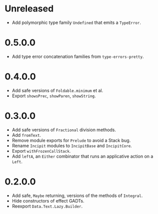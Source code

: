 # Unreleased

* Add polymorphic type family `Undefined` that emits a `TypeError`.

# 0.5.0.0

* Add type error concatenation families from `type-errors-pretty`.

# 0.4.0.0

* Add safe versions of `Foldable.minimum` et al.
* Export `showsPrec`, `showParen`, `showString`.

# 0.3.0.0

* Add safe versions of `Fractional` division methods.
* Add `fromText`.
* Remove module exports for `Prelude` to avoid a Stack bug.
* Rename `Incipit` modules to `IncipitBase` and `IncipitCore`.
* Export `withFrozenCallStack`.
* Add `leftA`, an `Either` combinator that runs an applicative action on a `Left`.

# 0.2.0.0

* Add safe, `Maybe` returning, versions of the methods of `Integral`.
* Hide constructors of effect GADTs.
* Reexport `Data.Text.Lazy.Builder`.
